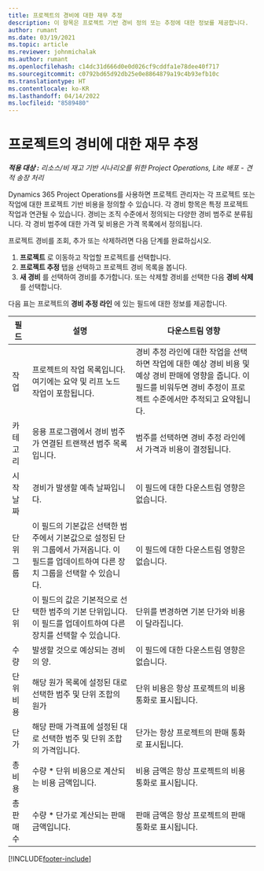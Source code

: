 ```yaml
---
title: 프로젝트의 경비에 대한 재무 추정
description: 이 항목은 프로젝트 기반 경비 정의 또는 추정에 대한 정보를 제공합니다.
author: rumant
ms.date: 03/19/2021
ms.topic: article
ms.reviewer: johnmichalak
ms.author: rumant
ms.openlocfilehash: c14dc31d666d0e0d026cf9cddfa1e78dee40f717
ms.sourcegitcommit: c0792bd65d92db25e0e8864879a19c4b93efb10c
ms.translationtype: HT
ms.contentlocale: ko-KR
ms.lasthandoff: 04/14/2022
ms.locfileid: "8589480"
---
```

# <a name="financial-estimates-for-expenses-on-projects"></a>프로젝트의 경비에 대한 재무 추정
_**적용 대상 :** 리소스/비 재고 기반 시나리오를 위한 Project Operations, Lite 배포 - 견적 송장 처리_

Dynamics 365 Project Operations를 사용하면 프로젝트 관리자는 각 프로젝트 또는 작업에 대한 프로젝트 기반 비용을 정의할 수 있습니다. 각 경비 항목은 특정 프로젝트 작업과 연관될 수 있습니다. 경비는 조직 수준에서 정의되는 다양한 경비 범주로 분류됩니다. 각 경비 범주에 대한 가격 및 비용은 가격 목록에서 정의됩니다. 

프로젝트 경비를 조회, 추가 또는 삭제하려면 다음 단계를 완료하십시오.

1. **프로젝트** 로 이동하고 작업할 프로젝트를 선택합니다.
2. **프로젝트 추정** 탭을 선택하고 프로젝트 경비 목록을 봅니다.
3. **새 경비** 를 선택하여 경비를 추가합니다. 또는 삭제할 경비를 선택한 다음 **경비 삭제** 를 선택합니다.

다음 표는 프로젝트의 **경비 추정 라인** 에 있는 필드에 대한 정보를 제공합니다. 

| **필드** | **설명** | **다운스트림 영향** |
| --- | --- | --- |
| 작업 | 프로젝트의 작업 목록입니다. 여기에는 요약 및 리프 노드 작업이 포함됩니다. | 경비 추정 라인에 대한 작업을 선택하면 작업에 대한 예상 경비 비용 및 예상 경비 판매에 영향을 줍니다. 이 필드를 비워두면 경비 추정이 프로젝트 수준에서만 추적되고 요약됩니다. |
| 카테고리 | 응용 프로그램에서 경비 범주가 연결된 트랜잭션 범주 목록입니다. | 범주를 선택하면 경비 추정 라인에서 가격과 비용이 결정됩니다. |
| 시작 날짜 | 경비가 발생할 예측 날짜입니다. | 이 필드에 대한 다운스트림 영향은 없습니다. |
| 단위 그룹 | 이 필드의 기본값은 선택한 범주에서 기본값으로 설정된 단위 그룹에서 가져옵니다. 이 필드를 업데이트하여 다른 장치 그룹을 선택할 수 있습니다. | 이 필드에 대한 다운스트림 영향은 없습니다. |
| 단위 | 이 필드의 값은 기본적으로 선택한 범주의 기본 단위입니다. 이 필드를 업데이트하여 다른 장치를 선택할 수 있습니다. | 단위를 변경하면 기본 단가와 비용이 달라집니다. |
| 수량 | 발생할 것으로 예상되는 경비의 양. | 이 필드에 대한 다운스트림 영향은 없습니다. |
| 단위 비용 | 해당 원가 목록에 설정된 대로 선택한 범주 및 단위 조합의 원가 | 단위 비용은 항상 프로젝트의 비용 통화로 표시됩니다. |
| 단가 | 해당 판매 가격표에 설정된 대로 선택한 범주 및 단위 조합의 가격입니다. | 단가는 항상 프로젝트의 판매 통화로 표시됩니다. |
| 총 비용 | 수량 \* 단위 비용으로 계산되는 비용 금액입니다.| 비용 금액은 항상 프로젝트의 비용 통화로 표시됩니다. |
| 총 판매 수 | 수량 \* 단가로 계산되는 판매 금액입니다. | 판매 금액은 항상 프로젝트의 판매 통화로 표시됩니다. |


[!INCLUDE[footer-include](../includes/footer-banner.md)]

